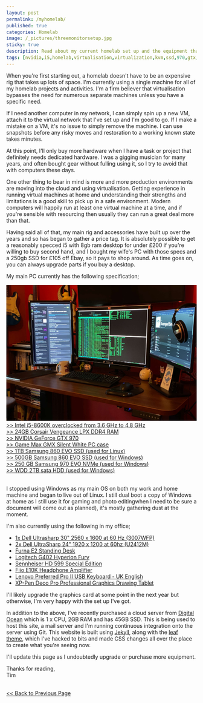 ```yaml
---
layout: post
permalink: /myhomelab/
published: true
categories: Homelab
image: /_pictures/threemonitorsetup.jpg
sticky: true
description: Read about my current homelab set up and the equipment that I'm currently using for my studies and articles written on devopsapprentice.com.
tags: [nvidia,i5,homelab,virtualisation,virtualization,kvm,ssd,970,gtx,ram,furna,E2,standing,desk,linux,ubuntu,centos,corsair,vengeance,8600k,overclocked,three,monitor,monitors,PLL,dell,ultrasharp,3007WFP,U2412M,Lenovo,samsung,evo,NVMe,XP-Pen,Deco,Pro,Professional,Graphics,Drawing,Tablet,Logitech,G402,Hyperion,Fury,Sennheiser,HD, 599,Fiio,E10K,Headphone,Amplifier,Game,Max,GMX,Silent,White,PC,case,dual,boot,jekyll,digital,ocean,droplet,devops,apprentice] 
---
```

When you're first starting out, a homelab doesn't have to be an expensive rig that takes up lots of space. I'm currently using a single machine for all of my homelab projects and activities. I'm a firm believer that virtualisation bypasses the need for numerous separate machines unless you have a specific need.

If I need another computer in my network, I can simply spin up a new VM, attach it to the virtual network that I've set up and I'm good to go. If I make a mistake on a VM, it's no issue to simply remove the machine. I can use snapshots before any risky moves and restoration to a working known state takes minutes.

At this point, I'll only buy more hardware when I have a task or project that definitely needs dedicated hardware. I was a gigging musician for many years, and often bought gear without fulling using it, so I try to avoid that with computers these days.

One other thing to bear in mind is more and more production environments are moving into the cloud and using virtualisation. Getting experience in running virtual machines at home and understanding their strengths and limitations is a good skill to pick up in a safe environment. Modern computers will happily run at least one virtual machine at a time, and if you're sensible with resourcing then usually they can run a great deal more than that.

Having said all of that, my main rig and accessories have built up over the years and so has began to gather a price tag. It is absolutely possible to get a reasonably specced i5 with 8gb ram desktop for under £200 if you're willing to buy second hand, and I bought my wife's PC with those specs and a 250gb SSD for £105 off Ebay, so it pays to shop around. As time goes on, you can always upgrade parts if you buy a desktop.  

My main PC currently has the following specification;
<br><br>
<a href="/_pictures/threemonitorsetup.jpg" target="_blank">
<img src="/_pictures/threemonitorsetup.jpg" alt="three monitor home set up" style="margin-top:-2px;" class="leftimg" /></a>
<a href="https://ark.intel.com/content/www/us/en/ark/products/126685/intel-core-i5-8600k-processor-9m-cache-up-to-4-30-ghz.html" target="_blank">>> Intel i5-8600K overclocked from 3.6 GHz to 4.8 GHz<br></a>
<a href="https://www.scan.co.uk/products/16gb-(2x8gb)-corsair-ddr4-vengeance-lpx-black-pc4-19200-(2400)-non-ecc-unbuffered-cas-14-16-16-31-xm" target="_blank">>> 24GB Corsair Vengeance LPX DDR4 RAM<br></a>
<a href="https://www.techpowerup.com/gpu-specs/geforce-gtx-970.c2620" target="_blank">>> NVIDIA GeForce GTX 970<br></a>
<a href="https://www.scan.co.uk/products/game-max-silent-gaming-pc-computer-chassis-2x-usb-30-2x-fan-controllers-sd-card-reader-water-cooling" target="_blank">>> Game Max GMX Silent White PC case<br></a>
<a href="https://www.amazon.co.uk/Samsung-Inch-SATA-Internal-MZ-76E1T0B/dp/B078DPCY3T" target="blank">>> 1TB Samsung 860 EVO SSD (used for Linux)<br></a>
<a href="https://www.amazon.co.uk/Samsung-Inch-SATA-Internal-MZ-76E1T0B/dp/B0781Z7Y3S?th=1" target="blank">>> 500GB Samsung 860 EVO SSD (used for Windows)<br></a>
<a href="https://www.amazon.co.uk/Samsung-MZ-V7S250BW-Solid-State-Drive/dp/B07MHXYL6T/ref=sr_1_6?dchild=1&keywords=nvme+ssd+samsung&qid=1609861955&s=computers&sr=1-6" target="blank">>> 250 GB Samsung 970 EVO NVMe (used for Windows)<br></a>
<a href="https://shop.westerndigital.com/products/internal-drives/wd-black-desktop-sata-hdd#WD2003FZEX" target="_blank">>> WDD 2TB sata HDD (used for Windows)<br></a>
<br>

I stopped using Windows as my main OS on both my work and home machine and began to live out of Linux. I still dual boot a copy of Windows at home as I still use it for gaming and photo editingwhen I need to be sure a document will come out as planned), it's mostly gathering dust at the moment.

I'm also currently using the following in my office;
* <a href="https://www.dell.com/downloads/emea/services/uk/en/3007WFP.pdf" target="_blank">1x Dell Ultrasharp 30" 2560 x 1600 at 60 Hz (3007WFP)</a>
* <a href="https://www.dell.com/is/business/p/dell-u2412m/pd" target="_blank">2x Dell UltraSharp 24" 1920 x 1200 at 60hz (U2412M)</a>
* <a href="https://www.furna.co.uk/products/furna-electric-standing-desk-sit-stand-desk" target="_blank">Furna E2 Standing Desk</a>
* <a href="https://www.logitechg.com/en-gb/products/gaming-mice/g402-hyperion-fury-fps-gaming-mouse.html?utm_campaign=dr&utm_source=google&utm_medium=paid_search&gclid=CjwKCAiA_9r_BRBZEiwAHZ_v10M_gcFfOPD8d81aUEfvCND_ZobBYnerowwX8MQknzVZ6MLekZWZ1xoC7KMQAvD_BwE" target="_blank">Logitech G402 Hyperion Fury</a>
* <a href="https://www.amazon.co.uk/Sennheiser-Special-Open-Headphone-Black/dp/B07Q7S7247/ref=sr_1_4?dchild=1&keywords=sennheiser%2Bheadphones%2B599&qid=1610018324&s=electronics&sr=1-4&th=1" target="_blank">Sennheiser HD 599 Special Edition</a>
* <a href="https://www.amazon.co.uk/Fiio-E10K-Headphone-Amplifier-Black/dp/B00LP3AMC2" target="_blank">Fiio E10K Headphone Amplifier</a>
* <a href="https://www.amazon.co.uk/Lenovo-Keyboard-SK-8827-SD50L80069-4X30M86917/dp/B07MBF6LFC/ref=sr_1_6?dchild=1&keywords=lenovo+keyboard&qid=1610018000&s=electronics&sr=1-6" target="_blank">Lenovo Preferred Pro II USB Keyboard - UK English </a>
* <a href="https://www.amazon.co.uk/XP-Pen-Professional-Graphics-Pressure-Battery-Free/dp/B07RWZYVS9/ref=sr_1_7?dchild=1&keywords=xp-pen+deco&qid=1610018527&s=electronics&sr=1-7" target="_blank">XP-Pen Deco Pro Professional Graphics Drawing Tablet</a>

I'll likely upgrade the graphics card at some point in the next year but otherwise, I'm very happy with the set up I've got.

In addition to the above, I've recently purchased a cloud server from <a href="digitalocean.com" target="_blank">Digital Ocean</a> which is 1 x CPU, 2GB RAM and has 45GB SSD. This is being used to host this site, a mail server and I'm running continuous integration onto the server using Git. This website is built using <a href="https://jekyllrb.com/" target="_blank">Jekyll</a>, along with the <a href="https://jekyll-themes.com/leaf/" target="_blank">leaf theme</a>, which I've hacked to bits and made CSS changes all over the place to create what you're seeing now.

I'll update this page as I undoubtedly upgrade or purchase more equipment.

Thanks for reading,<br>
Tim
<br><br>
<div><a id="l" href="javascript:history.back()"><< Back to Previous Page</a>&nbsp;</div>
<br>
